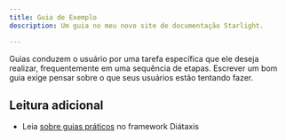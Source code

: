 ```yaml
---
title: Guia de Exemplo
description: Um guia no meu novo site de documentação Starlight.

---
```


Guias conduzem o usuário por uma tarefa específica que ele deseja realizar, frequentemente em uma sequência de etapas.
Escrever um bom guia exige pensar sobre o que seus usuários estão tentando fazer.

## Leitura adicional

* Leia [sobre guias práticos](https://diataxis.fr/how-to-guides/) no framework Diátaxis
